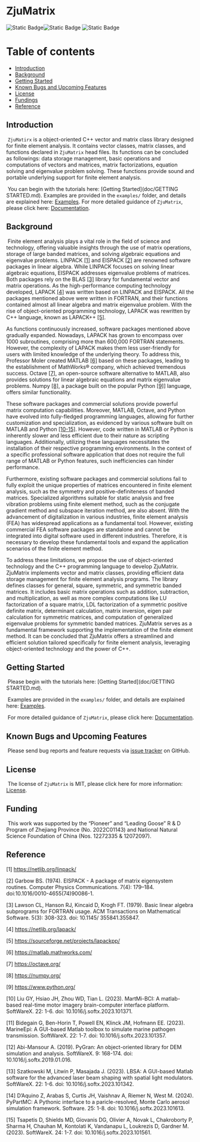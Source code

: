 # ZjuMatrix

![Static Badge](https://img.shields.io/badge/release-v1.0-blue)![Static Badge](https://img.shields.io/badge/License-MIT-blue) ![Static Badge](https://img.shields.io/badge/Documentation-Doxygen-blue)



# Table of contents

- [Introduction](#introduction)
- [Background](#background)
- [Getting Started](#getting-started)
- [Known Bugs and Upcoming Features](#known-bugs-and-upcoming-features)
- [License](#license)
- [Fundings](#funding)
- [Reference](#reference)



## Introduction

​        `ZjuMatirx` is a object-oriented C++ vector and matrix class  library designed for finite element analysis. It contains vector classes, matrix classes, and functions declared in `ZjuMatrix` head files. Its functions can be concluded as followings: data storage management, basic operations and computations of vectors and matrices, matrix factorizations, equation solving and eigenvalue problem solving. These functions provide sound and portable underlying support for finite element analysis. 

​        You can begin with the tutorials here: [Getting Started](doc/GETTING STARTED.md). Examples are provided in the `examples/` folder, and details are explained here: [Examples](doc/EXAMPLES.md).  For more detailed guidance of `ZjuMatrix`, please click here:  [Documentation](doc/html/index.html). 



## Background

​        Finite element analysis plays a vital role in the field of science and technology, offering valuable insights through the use of matrix operations, storage of large banded matrices, and solving algebraic equations and eigenvalue problems. LINPACK [[1]](https://netlib.org/linpack/) and EISPACK [[2]](#https://doi.org/10.1016/0010-4655(74)90086-1) are renowned software packages in linear algebra. While LINPACK focuses on solving linear algebraic equations, EISPACK addresses eigenvalue problems of matrices. Both packages rely on the BLAS [[3]](#https://dl.acm.org/doi/10.1145/355841.355847) library for fundamental vector and matrix operations. As the high-performance computing technology developed, LAPACK [[4]](#https://netlib.org/lapack/)  was written based on LINPACK and EISPACK. All the packages mentioned above were written in FORTRAN, and their functions contained almost all linear algebra and matrix eigenvalue problem. With the rise of object-oriented programming technology, LAPACK was rewritten by C++ language, known as LAPACK++ [[5]](#https://sourceforge.net/projects/lapackpp/). 

As functions continuously increased, software packages mentioned above gradually expanded. Nowadays, LAPACK has grown to encompass over 1000 subroutines, comprising more than 600,000 FORTRAN statements. However, the complexity of LAPACK makes them less user-friendly for users with limited knowledge of the underlying theory. To address this, Professor Moler created MATLAB [[6]](#https://matlab.mathworks.com/) based on these packages, leading to the establishment of MathWorks® company, which achieved tremendous success. Octave [[7]](#https://octave.org/), an open-source software alternative to MATLAB, also provides solutions for linear algebraic equations and matrix eigenvalue problems. Numpy [[8]](#https://numpy.org/), a package built on the popular Python [[9]](#https://www.python.org/)] language, offers similar functionality.

These software packages and commercial solutions provide powerful matrix computation capabilities. Moreover, MATLAB, Octave, and Python have evolved into fully-fledged programming languages, allowing for further customization and specialization, as evidenced by various software built on MATLAB and Python [[10-15]](#reference). However, code written in MATLAB or Python is inherently slower and less efficient due to their nature as scripting languages. Additionally, utilizing these languages necessitates the installation of their respective programming environments. In the context of a specific professional software application that does not require the full range of MATLAB or Python features, such inefficiencies can hinder performance.

Furthermore, existing software packages and commercial solutions fail to fully exploit the unique properties of matrices encountered in finite element analysis, such as the symmetry and positive-definiteness of banded matrices. Specialized algorithms suitable for static analysis and free vibration problems using finite element method, such as the conjugate gradient method and subspace iteration method, are also absent. With the advancement of digitalization in various industries, finite element analysis (FEA) has widespread applications as a fundamental tool. However, existing commercial FEA software packages are standalone and cannot be integrated into digital software used in different industries. Therefore, it is necessary to develop these fundamental tools and expand the application scenarios of the finite element method. 

To address these limitations, we propose the use of object-oriented technology and the C++ programming language to develop ZjuMatrix. ZjuMatrix implements vector and matrix classes, providing efficient data storage management for finite element analysis programs. The library defines classes for general, square, symmetric, and symmetric banded matrices. It includes basic matrix operations such as addition, subtraction, and multiplication, as well as more complex computations like LU factorization of a square matrix, LDL factorization of a symmetric positive definite matrix, determinant calculation, matrix inversion, eigen pair calculation for symmetric matrices, and computation of generalized eigenvalue problems for symmetric banded matrices. ZjuMatrix serves as a fundamental framework supporting the implementation of the finite element method. It can be concluded that ZjuMatrix offers a streamlined and efficient solution tailored specifically for finite element analysis, leveraging object-oriented technology and the power of C++.



## Getting Started

​        Please begin with the tutorials here: [Getting Started](doc/GETTING STARTED.md).

​        Examples are provided in the `examples/` folder, and details are explained here: [Examples](doc/EXAMPLES.md).

​        For more detailed guidance of `ZjuMatrix`, please click here:  [Documentation](doc/html/index.html). 



## Known Bugs and Upcoming Features

​        Please send bug reports and feature requests via [issue tracker]() on GitHub. 



## License

​        The license of `ZjuMatrix`  is MIT, please click here for more information: [License](LICENSE.md).



 ## Funding

​       This work was supported by the “Pioneer” and “Leading Goose” R & D Program of Zhejiang Province (No. 2022C01143) and National Natural Science Foundation of China (Nos. 12272335 & 12072097).



## Reference

[1]   https://netlib.org/linpack/

[2]   Garbow BS. (1974). EISPACK - A package of matrix eigensystem routines. Computer Physics Communications. 7(4): 179–184. doi:10.1016/0010-4655(74)90086-1.

[3]   Lawson CL, Hanson RJ, Kincaid D, Krogh FT. (1979). Basic linear algebra subprograms for FORTRAN usage. ACM Transactions on Mathematical Software. 5(3): 308-323. doi: 10.1145/ 355841.355847.

[4]   https://netlib.org/lapack/

[5]   https://sourceforge.net/projects/lapackpp/

[6]   https://matlab.mathworks.com/

[7]   https://octave.org/

[8]   https://numpy.org/

[9]   https://www.python.org/

[10]  Liu GY, Hsiao JH, Zhou WD, Tian L. (2023). MartMi-BCI: A matlab-based real-time motor imagery brain-computer interface platform. SoftWareX. 22: 1-6. doi: 10.1016/j.softx.2023.101371. 

[11]  Bidegain G, Ben-Horin T, Powell EN, Klinck JM, Hofmann EE. (2023). MarineEpi: A GUI-based Matlab toolbox to simulate marine pathogen transmission. SoftWareX. 22: 1-7. doi: 10.1016/j.softx.2023.101357. 

[12]  Abi-Mansour A. (2019). PyGran: An object-oriented library for DEM simulation and analysis. SoftWareX. 9: 168-174. doi: 10.1016/j.softx.2019.01.016. 

[13]  Szatkowski M, Litwin P, Masajada J. (2023). LBSA: A GUI-based Matlab software for the advanced laser beam shaping with spatial light modulators. SoftWareX. 22: 1-6. doi: 10.1016/j.softx.2023.101342. 

[14]  D’Aquino Z, Arabas S, Curtis JH, Vaishnav A, Riemer N, West M. (2024). PyPartMC: A Pythonic interface to a paricle-resolved, Monte Carlo aerosol simulation framework. Software. 25: 1-8. doi: 10.1016/j.softx.2023.101613. 

[15]  Tsapetis D, Shields MD, Giovanis DG, Olivier A, Novak L, Chakroborty P, Sharma H, Chauhan M, Kontolati K, Vandanapu L, Loukrezis D, Gardner M. (2023). SoftWareX. 24: 1-7. doi: 10.1016/j.softx.2023.101561. 